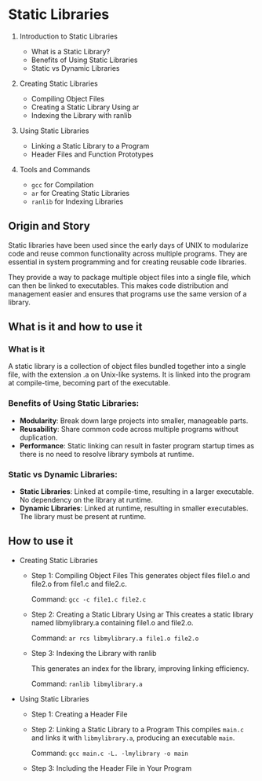 # Static Libraries

1. Introduction to Static Libraries

   - What is a Static Library?
   - Benefits of Using Static Libraries
   - Static vs Dynamic Libraries

2. Creating Static Libraries

   - Compiling Object Files
   - Creating a Static Library Using ar
   - Indexing the Library with ranlib

3. Using Static Libraries

   - Linking a Static Library to a Program
   - Header Files and Function Prototypes

4. Tools and Commands

   - `gcc` for Compilation
   - `ar` for Creating Static Libraries
   - `ranlib` for Indexing Libraries

## Origin and Story

Static libraries have been used since the early days of UNIX to modularize code and reuse common functionality across multiple programs. They are essential in system programming and for creating reusable code libraries.

They provide a way to package multiple object files into a single file, which can then be linked to executables. This makes code distribution and management easier and ensures that programs use the same version of a library.

## What is it and how to use it

### What is it

A static library is a collection of object files bundled together into a single file, with the extension .a on Unix-like systems. It is linked into the program at compile-time, becoming part of the executable.

### Benefits of Using Static Libraries:

- **Modularity**: Break down large projects into smaller, manageable parts.
- **Reusability**: Share common code across multiple programs without duplication.
- **Performance**: Static linking can result in faster program startup times as there is no need to resolve library symbols at runtime.

### Static vs Dynamic Libraries:

- **Static Libraries**: Linked at compile-time, resulting in a larger executable. No dependency on the library at runtime.
- **Dynamic Libraries**: Linked at runtime, resulting in smaller executables. The library must be present at runtime.

## How to use it

- Creating Static Libraries

  - Step 1: Compiling Object Files
    This generates object files file1.o and file2.o from file1.c and file2.c.

    Command: `gcc -c file1.c file2.c`

  - Step 2: Creating a Static Library Using ar
    This creates a static library named libmylibrary.a containing file1.o and file2.o.

    Command: `ar rcs libmylibrary.a file1.o file2.o`

  - Step 3: Indexing the Library with ranlib

    This generates an index for the library, improving linking efficiency.

    Command: `ranlib libmylibrary.a`

- Using Static Libraries

  - Step 1: Creating a Header File
  - Step 2: Linking a Static Library to a Program
    This compiles `main.c` and links it with `libmylibrary.a`, producing an executable `main`.

    Command: `gcc main.c -L. -lmylibrary -o main`

  - Step 3: Including the Header File in Your Program
